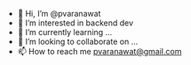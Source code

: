- 👋 Hi, I’m @pvaranawat
- 👀 I’m interested in backend dev
- 🌱 I’m currently learning ...
- 💞️ I’m looking to collaborate on ...
- 📫 How to reach me pvaranawat@gmail.com

<!---
pvaranawat/pvaranawat is a ✨ special ✨ repository because its `README.md` (this file) appears on your GitHub profile.
You can click the Preview link to take a look at your changes.
--->
